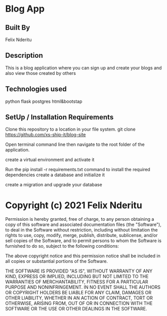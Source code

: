 # Blog App
## Built By 
Felix Nderitu
## Description
This is a blog application where you can sign up and create your blogs and also view those created by others

## Technologies used
python
flask
postgres
html&bootstap
## SetUp / Installation Requirements
Clone this repository to a location in your file system. git clone https://github.com/xs-ship-it/blog-site

Open terminal command line then navigate to the root folder of the application.

create a virtual environment and activate it

Run the pip install -r requirements.txt command to install the required dependencies
create a database and initialize it

create a migration and upgrade your database


# Copyright (c) 2021 Felix Nderitu

Permission is hereby granted, free of charge, to any person obtaining a copy
of this software and associated documentation files (the "Software"), to deal
in the Software without restriction, including without limitation the rights
to use, copy, modify, merge, publish, distribute, sublicense, and/or sell
copies of the Software, and to permit persons to whom the Software is
furnished to do so, subject to the following conditions:

The above copyright notice and this permission notice shall be included in all
copies or substantial portions of the Software.

THE SOFTWARE IS PROVIDED "AS IS", WITHOUT WARRANTY OF ANY KIND, EXPRESS OR
IMPLIED, INCLUDING BUT NOT LIMITED TO THE WARRANTIES OF MERCHANTABILITY,
FITNESS FOR A PARTICULAR PURPOSE AND NONINFRINGEMENT. IN NO EVENT SHALL THE
AUTHORS OR COPYRIGHT HOLDERS BE LIABLE FOR ANY CLAIM, DAMAGES OR OTHER
LIABILITY, WHETHER IN AN ACTION OF CONTRACT, TORT OR OTHERWISE, ARISING FROM,
OUT OF OR IN CONNECTION WITH THE SOFTWARE OR THE USE OR OTHER DEALINGS IN THE
SOFTWARE.
